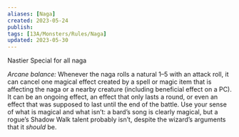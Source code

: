 ```yaml
---
aliases: [Naga]
created: 2023-05-24
publish: 
tags: [13A/Monsters/Rules/Naga]
updated: 2023-05-30
---
```


Nastier Special for all naga

*Arcane balance:* Whenever the naga rolls a natural 1–5 with an attack roll, it can cancel one magical effect created by a spell or magic item that is affecting the naga or a nearby creature (including beneficial effect on a PC). It can be an ongoing effect, an effect that only lasts a round, or even an effect that was supposed to last until the end of the battle. Use your sense of what is magical and what isn’t: a bard’s song is clearly magical, but a rogue’s Shadow Walk talent probably isn’t, despite the wizard’s arguments that it *should* be.